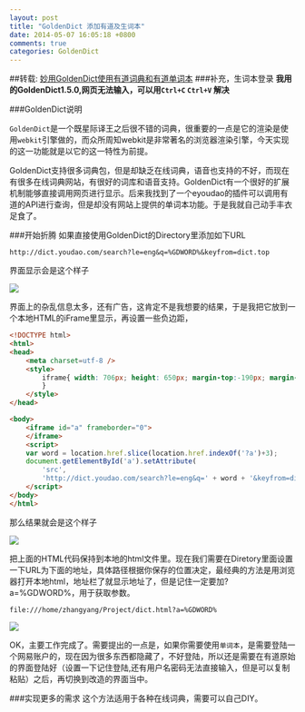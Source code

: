 ```yaml
---
layout: post
title: "GoldenDict 添加有道及生词本"
date: 2014-05-07 16:05:18 +0800
comments: true
categories: GoldenDict
---
```

##转载:
[妙用GoldenDict使用有道词典和有道单词本][xx]
###补充，生词本登录	
**我用的GoldenDict1.5.0,网页无法输入，可以用`Ctrl+C` `Ctrl+V` 解决**
<!--more-->
###GoldenDict说明

`GoldenDict`是一个既星际译王之后很不错的词典，很重要的一点是它的渲染是使用`webkit`引擎做的，而众所周知webkit是非常著名的浏览器渲染引擎，今天实现的这一功能就是以它的这一特性为前提。

GoldenDict支持很多词典包，但是却缺乏在线词典，语音也支持的不好，而现在有很多在线词典网站，有很好的词库和语音支持。GoldenDict有一个很好的扩展机制能够直接调用网页进行显示。后来我找到了一个eyoudao的插件可以调用有道的API进行查询，但是却没有网站上提供的单词本功能。于是我就自己动手丰衣足食了。

###开始折腾
如果直接使用GoldenDict的Directory里添加如下URL

`http://dict.youdao.com/search?le=eng&q=%GDWORD%&keyfrom=dict.top`

界面显示会是这个样子

![](/assets/img/post4/DeepinScreenshot20130408125427.png)

界面上的杂乱信息太多，还有广告，这肯定不是我想要的结果，于是我把它放到一个本地HTML的iFrame里显示，再设置一些负边距，
```html
<!DOCTYPE html>
<html>
<head>
    <meta charset=utf-8 />
    <style>
        iframe{ width: 706px; height: 650px; margin-top:-190px; margin-left:-120px;
        }
    </style>
</head>

<body>
    <iframe id="a" frameborder="0">
    </iframe>
    <script>
    var word = location.href.slice(location.href.indexOf('?a')+3);
    document.getElementById('a').setAttribute(
        'src', 
        'http://dict.youdao.com/search?le=eng&q=' + word + '&keyfrom=dict.top');
    </script>
</body>
</html>
```
那么结果就会是这个样子

![](/assets/img/post4/DeepinScreenshot20130408124051.png)

把上面的HTML代码保持到本地的html文件里。现在我们需要在Diretory里面设置一下URL为下面的地址，具体路径根据你保存的位置决定，最经典的方法是用浏览器打开本地html，地址栏了就显示地址了，但是记住一定要加?a=%GDWORD%，用于获取参数。

`file:///home/zhangyang/Project/dict.html?a=%GDWORD%`
    
![](/assets/img/post4/DeepinScreenshot20130408124132.png)

OK，主要工作完成了。需要提出的一点是，如果你需要使用`单词本`，是需要登陆一个网易账户的，现在因为很多东西都隐藏了，不好登陆，所以还是需要在有道原始的界面登陆好（设置一下记住登陆,还有用户名密码无法直接输入，但是可以复制粘贴）之后，再切换到改造的界面当中。

###实现更多的需求
这个方法适用于各种在线词典，需要可以自己DIY。

[xx]: https://github.com/houoop/nodejs-blog/blob/master/posts/4-%E5%A6%99%E7%94%A8GoldenDict%E4%BD%BF%E7%94%A8%E6%9C%89%E9%81%93%E8%AF%8D%E5%85%B8%E5%92%8C%E6%9C%89%E9%81%93%E5%8D%95%E8%AF%8D%E6%9C%AC-(2013-4-12).md     
